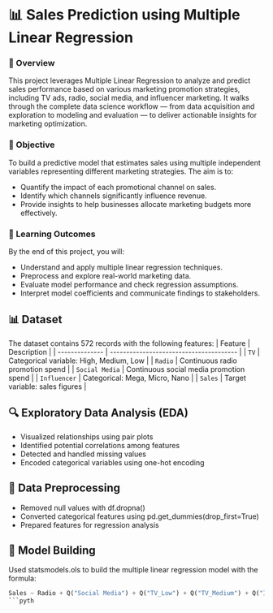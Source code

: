 # 📊 Sales Prediction using Multiple Linear Regression

### 📌 Overview
This project leverages Multiple Linear Regression to analyze and predict sales performance based on various marketing promotion strategies, including TV ads, radio, social media, and influencer marketing. It walks through the complete data science workflow — from data acquisition and exploration to modeling and evaluation — to deliver actionable insights for marketing optimization.

### 🎯 Objective
To build a predictive model that estimates sales using multiple independent variables representing different marketing strategies. The aim is to:

- Quantify the impact of each promotional channel on sales.
- Identify which channels significantly influence revenue.
- Provide insights to help businesses allocate marketing budgets more effectively.

### 🧠 Learning Outcomes
By the end of this project, you will:

- Understand and apply multiple linear regression techniques.
- Preprocess and explore real-world marketing data.
- Evaluate model performance and check regression assumptions.
- Interpret model coefficients and communicate findings to stakeholders.

## 📊 Dataset
The dataset contains 572 records with the following features:
| Feature        | Description                             |
| -------------- | --------------------------------------- |
| `TV`           | Categorical variable: High, Medium, Low |
| `Radio`        | Continuous radio promotion spend        |
| `Social Media` | Continuous social media promotion spend |
| `Influencer`   | Categorical: Mega, Micro, Nano          |
| `Sales`        | Target variable: sales figures          |


## 🔍 Exploratory Data Analysis (EDA)
- Visualized relationships using pair plots
- Identified potential correlations among features
- Detected and handled missing values
- Encoded categorical variables using one-hot encoding

## 🧹 Data Preprocessing
- Removed null values with df.dropna()
- Converted categorical features using pd.get_dummies(drop_first=True)
- Prepared features for regression analysis

## 🧮 Model Building

Used statsmodels.ols to build the multiple linear regression model with the formula:
```python
Sales ~ Radio + Q("Social Media") + Q("TV_Low") + Q("TV_Medium") + Q("Influencer_Mega") + Q("Influencer_Micro") + Q("Influencer_Nano")
```pyth
